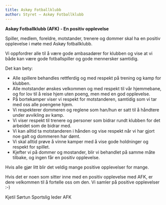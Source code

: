 ```yaml
---
title: Askøy Fotballklubb
author: Styret – Askøy Fotballklubb
---
```


**Askøy Fotballklubb (AFK) - En positiv opplevelse**

Spiller, medlem, foreldre, motstander, trenere og dommer skal ha en positiv opplevelse i møte med Askøy fotballklubb. 

Vi oppfordrer alle til å være gode ambasadører for klubben og vise at vi både kan være gode fotballspiller og gode mennersker samtidig. 

Det kan bety:

* Alle spillere behandles rettferdig og med respekt på trening og kamp for klubben.
* Alle motstander ønskes velkommen og med respekt til vår hjemmebane, og for lov til å reise hjem uten poeng, men med en god opplevelse.
* På bortekamper viser vi respekt for motstanderen, samtidig som vi tar med oss alle poengene hjem.
* Vi respekterer dommeren og reglene som han/hun er satt til å håndtere under avvikling av kamp.
* Vi viser respekt til trenere og personer som bidrar rundt klubben for det arbeidet som de bidrar med.
* Vi kan alltid ta motstanderen i hånden og vise respekt når vi har gjort noe galt og dommeren har dømt.
* Vi skal alltid prøve å vinne kamper med å vise gode holdninger og respekt for spillet.
* Kjefter vi på dommer og mostander, blir vi behandlet på samme måte tilbake, og ingen får en positiv opplevelse.

Hvis alle gjør litt blir det veldig mange positive opplevelser for mange. 

Hvis det er noen som sitter inne med en positiv opplevelse med AFK, er dere velkommen til å fortelle oss om den. Vi samler på positive opplevelser :-)

Kjetil Sørtun
Sportslig leder AFK